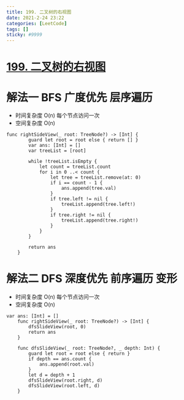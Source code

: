 ```yaml
---
title: 199. 二叉树的右视图
date: 2021-2-24 23:22
categories: [LeetCode]
tags: []
sticky: #9999
---
```


# [199. 二叉树的右视图](https://leetcode-cn.com/problems/binary-tree-right-side-view/)

# 解法一 BFS 广度优先 层序遍历

- 时间复杂度
  O(n) 每个节点访问一次
- 空间复杂度
  O(n)

```
func rightSideView(_ root: TreeNode?) -> [Int] {
        guard let root = root else { return [] }
        var ans: [Int] = []
        var treeList = [root]

        while !treeList.isEmpty {
            let count = treeList.count
            for i in 0 ..< count {
                let tree = treeList.remove(at: 0)
                if i == count - 1 {
                    ans.append(tree.val)
                }
                if tree.left != nil {
                    treeList.append(tree.left!)
                }
                if tree.right != nil {
                    treeList.append(tree.right!)
                }
            }
        }

        return ans
    }
```

# 解法二 DFS 深度优先 前序遍历 变形

- 时间复杂度
  O(n) 每个节点访问一次
- 空间复杂度
  O(n)

```
var ans: [Int] = []
    func rightSideView(_ root: TreeNode?) -> [Int] {
        dfsSlideView(root, 0)
        return ans
    }

    func dfsSlideView(_ root: TreeNode?, _ depth: Int) {
        guard let root = root else { return }
        if depth == ans.count {
            ans.append(root.val)
        }
        let d = depth + 1
        dfsSlideView(root.right, d)
        dfsSlideView(root.left, d)
    }
```
